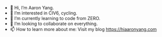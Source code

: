 - 👋 Hi, I’m Aaron Yang.
- 👀 I’m interested in CIV6, cycling.
- 🌱 I’m currently learning to code from ZERO.
- 💞️ I’m looking to collaborate on everything.
- 📫 How to learn more about me: Visit my blog https://hiaaronyang.com

<!---
Aaron10061006/Aaron10061006 is a ✨ special ✨ repository because its `README.md` (this file) appears on your GitHub profile.
You can click the Preview link to take a look at your changes.
--->

